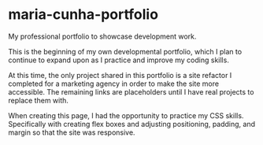 # maria-cunha-portfolio
My professional portfolio to showcase development work.

This is the beginning of my own developmental portfolio, which I plan to continue to expand upon as I practice and improve my coding skills.

At this time, the only project shared in this portfolio is a site refactor I completed for a marketing agency in order to make the site more accessible. The remaining links are placeholders until I have real projects to replace them with.

When creating this page, I had the opportunity to practice my CSS skills. Specifically with creating flex boxes and adjusting positioning, padding, and margin so that the site was responsive.
